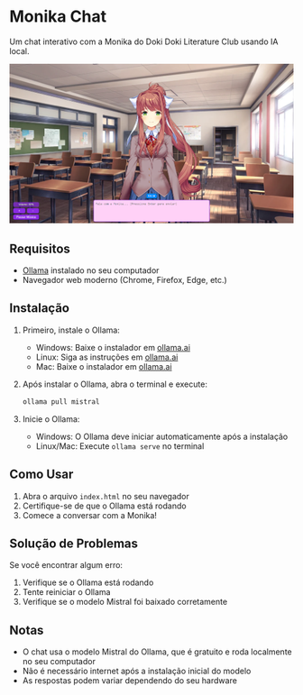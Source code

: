 # Monika Chat

Um chat interativo com a Monika do Doki Doki Literature Club usando IA local.

![Print do jogo](imgs/Print.png)

## Requisitos

- [Ollama](https://ollama.ai/) instalado no seu computador
- Navegador web moderno (Chrome, Firefox, Edge, etc.)

## Instalação

1. Primeiro, instale o Ollama:
   - Windows: Baixe o instalador em [ollama.ai](https://ollama.ai/)
   - Linux: Siga as instruções em [ollama.ai](https://ollama.ai/)
   - Mac: Baixe o instalador em [ollama.ai](https://ollama.ai/)

2. Após instalar o Ollama, abra o terminal e execute:
   ```bash
   ollama pull mistral
   ```

3. Inicie o Ollama:
   - Windows: O Ollama deve iniciar automaticamente após a instalação
   - Linux/Mac: Execute `ollama serve` no terminal

## Como Usar

1. Abra o arquivo `index.html` no seu navegador
2. Certifique-se de que o Ollama está rodando
3. Comece a conversar com a Monika!

## Solução de Problemas

Se você encontrar algum erro:

1. Verifique se o Ollama está rodando
2. Tente reiniciar o Ollama
3. Verifique se o modelo Mistral foi baixado corretamente

## Notas

- O chat usa o modelo Mistral do Ollama, que é gratuito e roda localmente no seu computador
- Não é necessário internet após a instalação inicial do modelo
- As respostas podem variar dependendo do seu hardware
